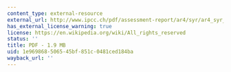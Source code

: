 ```yaml
---
content_type: external-resource
external_url: http://www.ipcc.ch/pdf/assessment-report/ar4/syr/ar4_syr_spm.pdf
has_external_license_warning: true
license: https://en.wikipedia.org/wiki/All_rights_reserved
status: ''
title: PDF - 1.9 MB
uid: 1e969868-5065-45bf-851c-0481ced184ba
wayback_url: ''
---
```

